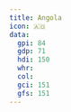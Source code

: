 ```yaml
---
title: Angola
icon: 🇦🇴
data:
  gpi: 84
  gdp: 71
  hdi: 150
  whr:
  col:
  gci: 151
  gfs: 151
---
```


